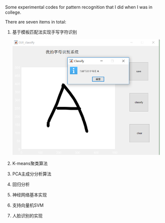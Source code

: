 Some experimental codes for pattern recognition that I did when I was in college.

There are seven items in total:

1. 基于模板匹配法实现手写字符识别

   ![](.\image\LetterClassfy.PNG)

2. K-means聚类算法

3. PCA主成分分析算法

4. 回归分析

5. 神经网络基本实现

6. 支持向量机SVM

7. 人脸识别的实现

